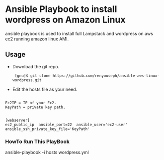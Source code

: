 # Ansible Playbook to install wordpress on Amazon Linux

ansible playbook is used to install full Lampstack and wordpress on aws ec2 running amazon linux AMI.

## Usage

 - Download the git repo.

        [gnu]$ git clone https://github.com/renyouseph/ansible-aws-linux-wordpress.git

 - Edit the hosts file as your need.
```

Ec2IP = IP of your Ec2.
KeyPath = private key path.

```
```

[webserver]
ec2_public_ip  ansible_port=22  ansible_user='ec2-user'  ansible_ssh_private_key_file='KeyPath'

```
### HowTo Run This PlayBook

ansible-playbook -i hosts wordpress.yml
